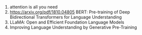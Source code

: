 1. attention is all you need
 2. https://arxiv.org/pdf/1810.04805 BERT: Pre-training of Deep Bidirectional Transformers for Language Understanding
 3. LLaMA: Open and Efficient Foundation Language Models
 4. Improving Language Understanding by Generative Pre-Training
